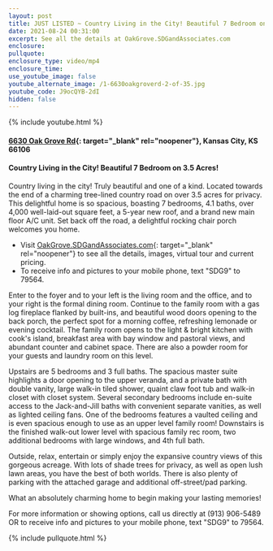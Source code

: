 ```yaml
---
layout: post
title: JUST LISTED ~ Country Living in the City! Beautiful 7 Bedroom on 3.5 Acres!
date: 2021-08-24 00:31:00
excerpt: See all the details at OakGrove.SDGandAssociates.com
enclosure:
pullquote:
enclosure_type: video/mp4
enclosure_time:
use_youtube_image: false
youtube_alternate_image: /1-6630oakgroverd-2-of-35.jpg
youtube_code: J9ocQYB-2dI
hidden: false
---
```

{% include youtube.html %}

#### [6630 Oak Grove Rd](http://oakgrove.ihousenet.com/){: target="_blank" rel="noopener"}, Kansas City, KS 66106

#### Country Living in the City\! Beautiful 7 Bedroom on 3.5 Acres\!

Country living in the city\! Truly beautiful and one of a kind. Located towards the end of a charming tree-lined country road on over 3.5 acres for privacy. This delightful home is so spacious, boasting 7 bedrooms, 4.1 baths, over 4,000 well-laid-out square feet, a 5-year new roof, and a brand new main floor A/C unit. Set back off the road, a delightful rocking chair porch welcomes you home.

* Visit [OakGrove.SDGandAssociates.com](http://oakgrove.ihousenet.com/){: target="_blank" rel="noopener"} to see all the details, images, virtual tour and current pricing.
* To receive info and pictures to your mobile phone, text "SDG9" to 79564.

Enter to the foyer and to your left is the living room and the office, and to your right is the formal dining room. Continue to the family room with a gas log fireplace flanked by built-ins, and beautiful wood doors opening to the back porch, the perfect spot for a morning coffee, refreshing lemonade or evening cocktail. The family room opens to the light & bright kitchen with cook's island, breakfast area with bay window and pastoral views, and abundant counter and cabinet space. There are also a powder room for your guests and laundry room on this level.

Upstairs are 5 bedrooms and 3 full baths. The spacious master suite highlights a door opening to the upper veranda, and a private bath with double vanity, large walk-in tiled shower, quaint claw foot tub and walk-in closet with closet system. Several secondary bedrooms include en-suite access to the Jack-and-Jill baths with convenient separate vanities, as well as lighted ceiling fans. One of the bedrooms features a vaulted ceiling and is even spacious enough to use as an upper level family room\! Downstairs is the finished walk-out lower level with spacious family rec room, two additional bedrooms with large windows, and 4th full bath.

Outside, relax, entertain or simply enjoy the expansive country views of this gorgeous acreage. With lots of shade trees for privacy, as well as open lush lawn areas, you have the best of both worlds. There is also plenty of parking with the attached garage and additional off-street/pad parking.

What an absolutely charming home to begin making your lasting memories\!

For more information or showing options, call us directly at (913) 906-5489 OR to receive info and pictures to your mobile phone, text "SDG9" to 79564.

{% include pullquote.html %}

